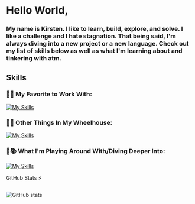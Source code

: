 # Hello World,
### My name is Kirsten. I like to learn, build, explore, and solve. I like a challenge and I hate stagnation. That being said, I'm always diving into a new project or a new language. Check out my list of skills below as well as what I'm learning about and tinkering with atm. 


## Skills
### 🖤🔥 My Favorite to Work With:

[![My Skills](https://skillicons.dev/icons?i=netlify,nextjs,react,ts,vercel,vscode&theme=dark)](https://skillicons.dev)  

### 🖤💪 Other Things In My Wheelhouse:

[![My Skills](https://skillicons.dev/icons?i=aws,css,dynamodb,figma,git,html,js,jquery,materialui,mongodb,mysql,php,sass,wordpress&theme=dark)](https://skillicons.dev)

### 🖤📚 What I'm Playing Around With/Diving Deeper Into:

[![My Skills](https://skillicons.dev/icons?i=jest,nodejs,laravel,tailwind&theme=dark)](https://skillicons.dev)




  <summary>GitHub Stats ⚡</summary>
  
  ###
  ![GitHub stats](https://github-readme-stats.vercel.app/api?username=KirstenDarling&count_private=true&theme=dark)

​

<!--
**KirstenDarling/KirstenDarling** is a ✨ _special_ ✨ repository because its `README.md` (this file) appears on your GitHub profile.

Here are some ideas to get you started:

- 🔭 I’m currently working on ...
- 🌱 I’m currently learning ...
- 👯 I’m looking to collaborate on ...
- 🤔 I’m looking for help with ...
- 💬 Ask me about ...
- 📫 How to reach me: ...
- 😄 Pronouns: ...
- ⚡ Fun fact: ...
-->
